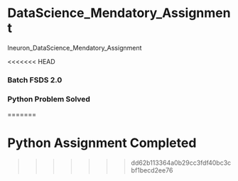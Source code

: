 # DataScience_Mendatory_Assignment

Ineuron_DataScience_Mendatory_Assignment


<<<<<<< HEAD
### Batch FSDS 2.0

### Python Problem Solved
=======

# Python Assignment Completed
>>>>>>> dd62b113364a0b29cc3fdf40bc3cbf1becd2ee76
